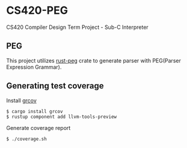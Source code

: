 # CS420-PEG
CS420 Compiler Design Term Project - Sub-C Interpreter

## PEG
This project utilizes [rust-peg](https://github.com/kevinmehall/rust-peg) crate to generate parser with PEG(Parser Expression Grammar).

## Generating test coverage
Install [grcov](https://github.com/mozilla/grcov)
```
$ cargo install grcov
$ rustup component add llvm-tools-preview
```

Generate coverage report
```
$ ./coverage.sh
```